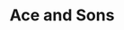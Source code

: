 ---
image: /assets/man-cooking.jpg
title: Ace and Sons
summary: Specialized in Electrical/HVAC/House improvement

phone: (346) 757-7777

rank: 2
---
